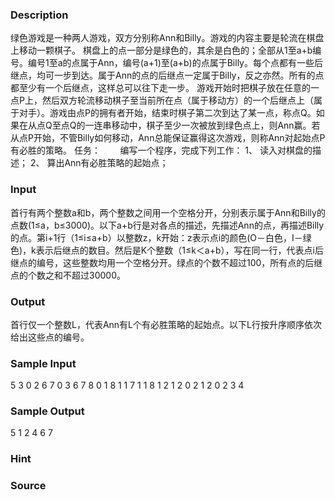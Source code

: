 
### Description

绿色游戏是一种两人游戏，双方分别称Ann和Billy。游戏的内容主要是轮流在棋盘上移动一颗棋子。
棋盘上的点一部分是绿色的，其余是白色的；全部从1至a+b编号。编号1至a的点属于Ann，编号(a+1)至(a+b)的点属于Billy。每个点都有一些后继点，均可一步到达。属于Ann的点的后继点一定属于Billy，反之亦然。所有的点都至少有一个后继点，这样总可以往下走一步。
游戏开始时把棋子放在任意的一点P上，然后双方轮流移动棋子至当前所在点（属于移动方）的一个后继点上（属于对手）。游戏由点P的拥有者开始，结束时棋子第二次到达了某一点，称点Q。如果在从点Q至点Q的一连串移动中，棋子至少一次被放到绿色点上，则Ann赢。若从点P开始，不管Billy如何移动，Ann总能保证赢得这次游戏，则称Ann对起始点P有必胜的策略。
任务：
       编写一个程序，完成下列工作：
1、 读入对棋盘的描述；
2、 算出Ann有必胜策略的起始点；
### Input
首行有两个整数a和b，两个整数之间用一个空格分开，分别表示属于Ann和Billy的点数(1≤a，b≤3000)。以下a+b行是对各点的描述，先描述Ann的点，再描述Billy的点。第i+1行（1≤i≤a+b）以整数z，k开始：z表示点i的颜色(O－白色，I－绿色)，k表示后继点的数目。然后是K个整数（1≤k＜a+b），写在同一行，代表点i后继点的编号，这些整数均用一个空格分开。绿点的个数不超过100，所有点的后继点的个数之和不超过30000。
### Output
首行仅一个整数L，代表Ann有L个有必胜策略的起始点。以下L行按升序顺序依次给出这些点的编号。
### Sample Input
5 3
0 2 6 7
0 3 6 7 8
0 1 8
1 1 7
1 1 8
1 2 1 2
0 2 1 2
0 2 3 4 

### Sample Output
5
1
2
4
6
7
### Hint

### Source

